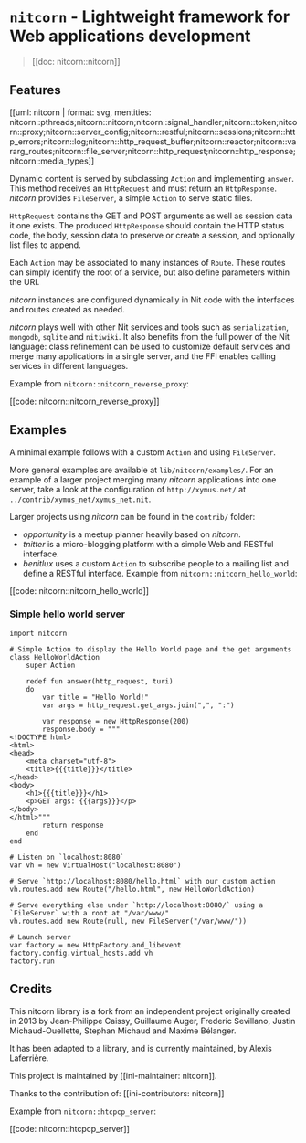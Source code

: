 # `nitcorn` - Lightweight framework for Web applications development

> [[doc: nitcorn::nitcorn]]



## Features

[[uml: nitcorn | format: svg, mentities: nitcorn::pthreads;nitcorn::nitcorn;nitcorn::signal_handler;nitcorn::token;nitcorn::proxy;nitcorn::server_config;nitcorn::restful;nitcorn::sessions;nitcorn::http_errors;nitcorn::log;nitcorn::http_request_buffer;nitcorn::reactor;nitcorn::vararg_routes;nitcorn::file_server;nitcorn::http_request;nitcorn::http_response;nitcorn::media_types]]

Dynamic content is served by subclassing `Action` and implementing `answer`.
This method receives an `HttpRequest` and must return an `HttpResponse`.
_nitcorn_ provides `FileServer`, a simple `Action` to serve static files.

`HttpRequest` contains the GET and POST arguments as well as session data it one exists.
The produced `HttpResponse` should contain the HTTP status code, the body,
session data to preserve or create a session, and optionally list files to append.

Each `Action` may be associated to many instances of `Route`.
These routes can simply identify the root of a service,
but also define parameters within the URI.

_nitcorn_ instances are configured dynamically in Nit code with the interfaces and routes created as needed.

_nitcorn_ plays well with other Nit services and tools such as `serialization`, `mongodb`, `sqlite` and `nitiwiki`.
It also benefits from the full power of the Nit language:
class refinement can be used to customize default services and merge many applications in a single server,
and the FFI enables calling services in different languages.

Example from `nitcorn::nitcorn_reverse_proxy`:

[[code: nitcorn::nitcorn_reverse_proxy]]

## Examples

A minimal example follows with a custom `Action` and using `FileServer`.

More general examples are available at `lib/nitcorn/examples/`.
For an example of a larger project merging many _nitcorn_ applications into one server,
take a look at the configuration of `http://xymus.net/` at `../contrib/xymus_net/xymus_net.nit`.

Larger projects using _nitcorn_ can be found in the `contrib/` folder:

* _opportunity_ is a meetup planner heavily based on _nitcorn_.
* _tnitter_ is a micro-blogging platform with a simple Web and RESTful interface.
* _benitlux_ uses a custom `Action` to subscribe people to a mailing list and define a RESTful interface.
  Example from `nitcorn::nitcorn_hello_world`:

[[code: nitcorn::nitcorn_hello_world]]

### Simple hello world server

~~~
import nitcorn

# Simple Action to display the Hello World page and the get arguments
class HelloWorldAction
	super Action

	redef fun answer(http_request, turi)
	do
		var title = "Hello World!"
		var args = http_request.get_args.join(",", ":")

		var response = new HttpResponse(200)
		response.body = """
<!DOCTYPE html>
<html>
<head>
	<meta charset="utf-8">
	<title>{{{title}}}</title>
</head>
<body>
	<h1>{{{title}}}</h1>
	<p>GET args: {{{args}}}</p>
</body>
</html>"""
		return response
	end
end

# Listen on `localhost:8080`
var vh = new VirtualHost("localhost:8080")

# Serve `http://localhost:8080/hello.html` with our custom action
vh.routes.add new Route("/hello.html", new HelloWorldAction)

# Serve everything else under `http://localhost:8080/` using a `FileServer` with a root at "/var/www/"
vh.routes.add new Route(null, new FileServer("/var/www/"))

# Launch server
var factory = new HttpFactory.and_libevent
factory.config.virtual_hosts.add vh
factory.run
~~~

## Credits

This nitcorn library is a fork from an independent project originally created in 2013 by
Jean-Philippe Caissy, Guillaume Auger, Frederic Sevillano, Justin Michaud-Ouellette,
Stephan Michaud and Maxime Bélanger.

It has been adapted to a library, and is currently maintained, by Alexis Laferrière.

This project is maintained by [[ini-maintainer: nitcorn]].

Thanks to the contribution of:
[[ini-contributors: nitcorn]]

Example from `nitcorn::htcpcp_server`:

[[code: nitcorn::htcpcp_server]]
